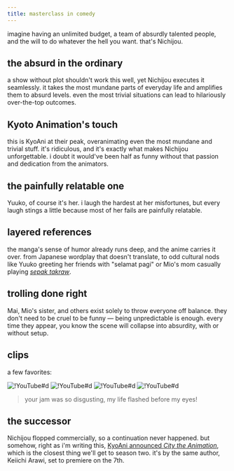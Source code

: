 ```yaml
---
title: masterclass in comedy
---
```


imagine having an unlimited budget, a team of absurdly talented people, and the will to do whatever the hell you want. that's Nichijou.

## the absurd in the ordinary

a show without plot shouldn't work this well, yet Nichijou executes it seamlessly. it takes the most mundane parts of everyday life and amplifies them to absurd levels. even the most trivial situations can lead to hilariously over-the-top outcomes.

## Kyoto Animation's touch

this is KyoAni at their peak, overanimating even the most mundane and trivial stuff. it's ridiculous, and it's exactly what makes Nichijou unforgettable. i doubt it would've been half as funny without that passion and dedication from the animators.

## the painfully relatable one

Yuuko, of course it's her. i laugh the hardest at her misfortunes, but every laugh stings a little because most of her fails are painfully relatable.

## layered references

the manga's sense of humor already runs deep, and the anime carries it over. from Japanese wordplay that doesn't translate, to odd cultural nods like Yuuko greeting her friends with "selamat pagi" or Mio's mom casually playing [*sepak takraw*](https://en.wikipedia.org/wiki/Sepak_takraw).

## trolling done right

Mai, Mio's sister, and others exist solely to throw everyone off balance. they don't need to be cruel to be funny — being unpredictable is enough. every time they appear, you know the scene will collapse into absurdity, with or without setup.

## clips

a few favorites:

![!YouTube#d](byDglOhxmdA "shrine incident")
![!YouTube#d](z30Y572EmCk "mio loses it")
![!YouTube#d](0FU0uqjIfD4 "trouble with dogs")
![!YouTube#d](tQzEQLuZ4Tk "jam testing")

> your jam was so disgusting, my life flashed before my eyes!

## the successor

Nichijou flopped commercially, so a continuation never happened. but somehow, right as i'm writing this, [KyoAni announced *City the Animation*](/curated/harvest-2025.06#headlines-the-goats-are-back), which is the closest thing we'll get to season two. it's by the same author, Keiichi Arawi, set to premiere on the 7th.
